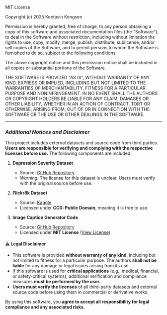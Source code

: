 MIT License

Copyright (c) 2025 Keetasin Kongsee

Permission is hereby granted, free of charge, to any person obtaining a copy
of this software and associated documentation files (the "Software"), to deal
in the Software without restriction, including without limitation the rights
to use, copy, modify, merge, publish, distribute, sublicense, and/or sell
copies of the Software, and to permit persons to whom the Software is
furnished to do so, subject to the following conditions:

The above copyright notice and this permission notice shall be included in all
copies or substantial portions of the Software.

THE SOFTWARE IS PROVIDED "AS IS", WITHOUT WARRANTY OF ANY KIND, EXPRESS OR
IMPLIED, INCLUDING BUT NOT LIMITED TO THE WARRANTIES OF MERCHANTABILITY,
FITNESS FOR A PARTICULAR PURPOSE AND NONINFRINGEMENT. IN NO EVENT SHALL THE
AUTHORS OR COPYRIGHT HOLDERS BE LIABLE FOR ANY CLAIM, DAMAGES OR OTHER
LIABILITY, WHETHER IN AN ACTION OF CONTRACT, TORT OR OTHERWISE, ARISING FROM,
OUT OF OR IN CONNECTION WITH THE SOFTWARE OR THE USE OR OTHER DEALINGS IN THE
SOFTWARE.

---

### *Additional Notices and Disclaimer*

This project includes external datasets and source code from third parties. **Users are responsible for verifying and complying with the respective licenses before use.** The following components are included:

1. **Depression Severity Dataset**  
   - Source: [GitHub Repository](https://github.com/usmaann/Depression_Severity_Dataset)  
   - *Warning:* The license for this dataset is unclear. Users must verify with the original source before use.  

2. **Flickr8k Dataset**  
   - Source: [Kaggle](https://www.kaggle.com/datasets/adityajn105/flickr8k)  
   - Licensed under **CC0: Public Domain**, meaning it is free to use.  

3. **Image Caption Generator Code**  
   - Source: [GitHub Repository](https://github.com/Sajid030/image-caption-generator)  
   - Licensed under **MIT License** ([View License](https://github.com/Sajid030/image-caption-generator/blob/master/LICENSE.md))  

#### ⚠ **Legal Disclaimer**
- This software is provided **without warranty of any kind**, including but not limited to fitness for a particular purpose. The authors **shall not be liable** for any damage or legal issues arising from its use.
- If this software is used for **critical applications** (e.g., medical, financial, or safety-critical systems), additional verification and compliance measures **must be performed by the user.**
- **Users must verify the licenses** of all third-party datasets and external source code before using them in commercial or derivative works.

By using this software, you **agree to accept all responsibility for legal compliance and any associated risks.**

